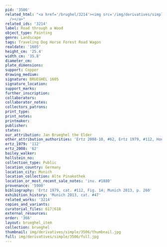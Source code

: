 ```yaml
---
pid: '3506'
related_html: "<a href='/brughel/3214'><img src='/img/derivatives/simple/3214/thumbnail.jpg'
  /></a>"
related_ids: '3214'
label: Road through a Wood
object_type: Painting
genre: Landscape
tags: Traveling Dog Horse Forest Road Wagon
realdate: '1605'
height_cm: '25.4'
width_cm: '35.8'
diameter_cm: 
plate_dimensions: 
support: Copper
drawing_medium: 
signature: BRUEGHEL 1605
signature_location: 
support_marks: 
further_inscription: 
collaborators: 
collaborator_notes: 
collectors_patrons: 
print_type: 
print_notes: 
printmaker: 
publisher: 
states: 
our_attribution: Jan Brueghel the Elder
other_attribution_authorities: 'Ertz 2008-10, #62, Ertz 1979, #112, Honig database'
ertz_1979: '112'
ertz_2008: '62'
bailey_walker: 
hollstein_no: 
collection_type: Public
location_country: Germany
location_city: Munich
location_collection: Alte Pinakothek
location_or_most_recent_sale_notes: 'inv. #1880'
provenance: '5900'
bibliography: 'Ertz 1979, cat. #112, Fig. 14; Munich 2013, p. 260'
exhibition_history: 'Munich 2013, cat. #47'
related_works: '3214'
copies_and_variants: 
curatorial_files: 617|618
external_resources: 
order: '366'
layout: brueghel_item
collection: brueghel
thumbnail: img/derivatives/simple/3506/thumbnail.jpg
full: img/derivatives/simple/3506/full.jpg
---
```

